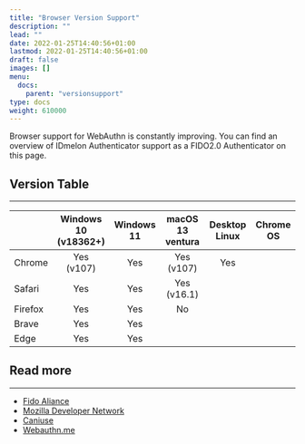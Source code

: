 ```yaml
---
title: "Browser Version Support"
description: ""
lead: ""
date: 2022-01-25T14:40:56+01:00
lastmod: 2022-01-25T14:40:56+01:00
draft: false
images: []
menu:
  docs:
    parent: "versionsupport"
type: docs
weight: 610000
---
```


Browser support for WebAuthn is constantly improving. You can find an overview of IDmelon Authenticator support as a
FIDO2.0 Authenticator on this page.

## Version Table

---

|         | Windows 10<br/>(v18362+) | Windows 11 | macOS 13 ventura | Desktop Linux | Chrome OS |
|---------|:------------------------:|:----------:|:----------------:|:-------------:|:---------:|
| Chrome  |      Yes<br/>(v107)      |    Yes     |  Yes<br/>(v107)  |      Yes      |           |
| Safari  |           Yes            |    Yes     | Yes<br/>(v16.1)  |               |           |
| Firefox |           Yes            |    Yes     |        No        |               |           |
| Brave   |           Yes            |    Yes     |                  |               |           |
| Edge    |           Yes            |    Yes     |                  |               |           |

## Read more

---

- [Fido Aliance](https://fidoalliance.org/fido2/fido2-web-authentication-webauthn)
- [Mozilla Developer Network](https://developer.mozilla.org/en-US/docs/Web/API/Web_Authentication_API#authenticatorresponse)
- [Caniuse](https://caniuse.com/?search=webauthn)
- [Webauthn.me](https://webauthn.me/browser-support)
